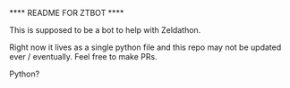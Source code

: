 **** README FOR ZTBOT ****

This is supposed to be a bot to help with Zeldathon.

Right now it lives as a single python file and this repo may not be updated ever / eventually.  Feel free to make PRs.

Python?
